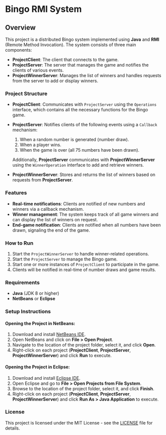 # Bingo RMI System

## Overview

This project is a distributed Bingo system implemented using **Java** and **RMI** (Remote Method Invocation). The system consists of three main components:

- **ProjectClient**: The client that connects to the game.
- **ProjectServer**: The server that manages the game and notifies the clients of various events.
- **ProjectWinnerServer**: Manages the list of winners and handles requests from the server to add or display winners.

### Project Structure

- **ProjectClient**: Communicates with `ProjectServer` using the `Operations` interface, which contains all the necessary functions for the Bingo game.
- **ProjectServer**: Notifies clients of the following events using a `Callback` mechanism:
  1. When a random number is generated (number draw).
  2. When a player wins.
  3. When the game is over (all 75 numbers have been drawn).
  
  Additionally, **ProjectServer** communicates with **ProjectWinnerServer** using the `WinnerOperation` interface to add and retrieve winners.
  
- **ProjectWinnerServer**: Stores and returns the list of winners based on requests from **ProjectServer**.

### Features

- **Real-time notifications**: Clients are notified of new numbers and winners via a callback mechanism.
- **Winner management**: The system keeps track of all game winners and can display the list of winners on request.
- **End-game notification**: Clients are notified when all numbers have been drawn, signaling the end of the game.

### How to Run

1. Start the `ProjectWinnerServer` to handle winner-related operations.
2. Start the `ProjectServer` to manage the Bingo game.
3. Start one or more instances of `ProjectClient` to participate in the game.
4. Clients will be notified in real-time of number draws and game results.

### Requirements

- **Java** (JDK 8 or higher)
- **NetBeans** or **Eclipse**

### Setup Instructions

#### Opening the Project in NetBeans:

1. Download and install [NetBeans IDE](https://netbeans.apache.org/).
2. Open NetBeans and click on **File > Open Project**.
3. Navigate to the location of the project folder, select it, and click **Open**.
4. Right-click on each project (**ProjectClient**, **ProjectServer**, **ProjectWinnerServer**) and click **Run** to execute.

#### Opening the Project in Eclipse:

1. Download and install [Eclipse IDE](https://www.eclipse.org/).
2. Open Eclipse and go to **File > Open Projects from File System**.
3. Browse to the location of the project folder, select it, and click **Finish**.
4. Right-click on each project (**ProjectClient**, **ProjectServer**, **ProjectWinnerServer**) and click **Run As > Java Application** to execute.

### License

This project is licensed under the MIT License - see the [LICENSE](./LICENSE) file for details.
